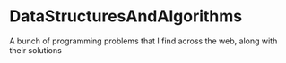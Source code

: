 # DataStructuresAndAlgorithms
A bunch of programming problems that I find across the web, along with their solutions 
